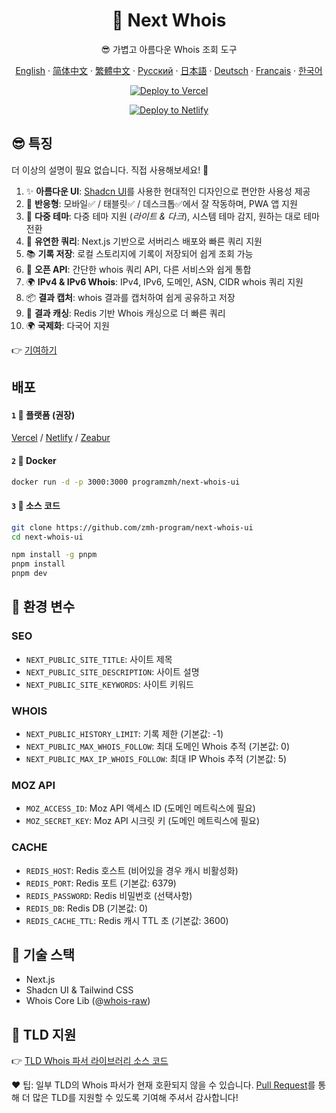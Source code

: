 <div align="center">

# 🧪 Next Whois
😎 가볍고 아름다운 Whois 조회 도구

[English](README.md) · [简体中文](README_CN.md) · [繁體中文](README_TW.md) · [Русский](README_RU.md) · [日本語](README_JP.md) · [Deutsch](README_DE.md) · [Français](README_FR.md) · [한국어](README_KR.md)

[![Deploy to Vercel](https://vercel.com/button)](https://vercel.com/import/project?template=https://github.com/zmh-program/next-whois-ui)

[![Deploy to Netlify](https://www.netlify.com/img/deploy/button.svg)](https://app.netlify.com/start/deploy?repository=https://github.com/zmh-program/next-whois-ui)

</div>

## 😎 특징
더 이상의 설명이 필요 없습니다. 직접 사용해보세요! 🥳

1. ✨ **아름다운 UI**: [Shadcn UI](https://ui.shadcn.com)를 사용한 현대적인 디자인으로 편안한 사용성 제공
2. 📱 **반응형**: 모바일✅ / 태블릿✅ / 데스크톱✅에서 잘 작동하며, PWA 앱 지원
3. 🌈 **다중 테마**: 다중 테마 지원 (*라이트 & 다크*), 시스템 테마 감지, 원하는 대로 테마 전환
4. 🚀 **유연한 쿼리**: Next.js 기반으로 서버리스 배포와 빠른 쿼리 지원
5. 📚 **기록 저장**: 로컬 스토리지에 기록이 저장되어 쉽게 조회 가능
6. 📡 **오픈 API**: 간단한 whois 쿼리 API, 다른 서비스와 쉽게 통합
7. 🌍 **IPv4 & IPv6 Whois**: IPv4, IPv6, 도메인, ASN, CIDR whois 쿼리 지원
8. 📦 **결과 캡처**: whois 결과를 캡처하여 쉽게 공유하고 저장
9. 📡 **결과 캐싱**: Redis 기반 Whois 캐싱으로 더 빠른 쿼리
10. 🌍 **국제화**: 다국어 지원

👉 [기여하기](https://github.com/zmh-program/next-whois-ui/pulls)

## 배포
#### `1` 🚀 플랫폼 (권장)
[Vercel](https://vercel.com/import/project?template=https://github.com/zmh-program/next-whois-ui) / [Netlify](https://app.netlify.com/start/deploy?repository=https://github.com/zmh-program/next-whois-ui) / [Zeabur](https://zeabur.com/templates/UHCCCT)
#### `2` 🐳 Docker
```bash
docker run -d -p 3000:3000 programzmh/next-whois-ui
```

#### `3` 🔨 소스 코드
```bash
git clone https://github.com/zmh-program/next-whois-ui
cd next-whois-ui

npm install -g pnpm
pnpm install
pnpm dev
```

## 📏 환경 변수

### SEO
- `NEXT_PUBLIC_SITE_TITLE`: 사이트 제목
- `NEXT_PUBLIC_SITE_DESCRIPTION`: 사이트 설명
- `NEXT_PUBLIC_SITE_KEYWORDS`: 사이트 키워드

### WHOIS
- `NEXT_PUBLIC_HISTORY_LIMIT`: 기록 제한 (기본값: -1)
- `NEXT_PUBLIC_MAX_WHOIS_FOLLOW`: 최대 도메인 Whois 추적 (기본값: 0)
- `NEXT_PUBLIC_MAX_IP_WHOIS_FOLLOW`: 최대 IP Whois 추적 (기본값: 5)

### MOZ API
- `MOZ_ACCESS_ID`: Moz API 액세스 ID (도메인 메트릭스에 필요)
- `MOZ_SECRET_KEY`: Moz API 시크릿 키 (도메인 메트릭스에 필요)

### CACHE
- `REDIS_HOST`: Redis 호스트 (비어있을 경우 캐시 비활성화)
- `REDIS_PORT`: Redis 포트 (기본값: 6379)
- `REDIS_PASSWORD`: Redis 비밀번호 (선택사항)
- `REDIS_DB`: Redis DB (기본값: 0)
- `REDIS_CACHE_TTL`: Redis 캐시 TTL 초 (기본값: 3600)

## 🧠 기술 스택
- Next.js
- Shadcn UI & Tailwind CSS
- Whois Core Lib (@[whois-raw](https://www.npmjs.com/package/whois-raw))

## 💪 TLD 지원
👉 [TLD Whois 파서 라이브러리 소스 코드](./src/lib/whois/lib.ts)

❤ 팁: 일부 TLD의 Whois 파서가 현재 호환되지 않을 수 있습니다. [Pull Request](https://github.com/zmh-program/next-whois-ui/pulls)를 통해 더 많은 TLD를 지원할 수 있도록 기여해 주셔서 감사합니다! 